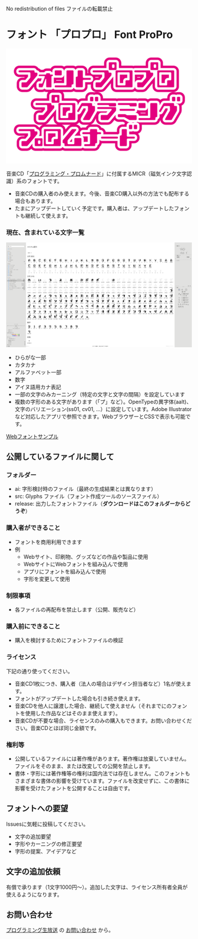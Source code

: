 No redistribution of files
ファイルの転載禁止

# フォント 「プロプロ」 Font ProPro

![](title.png)

音楽CD「[プログラミング・プロムナード](https://pronama.jp/2023/08/16/interview-programimng-promenade/)」に付属するMICR（磁気インク文字認識）系のフォントです。

* 音楽CDの購入者のみ使えます。今後、音楽CD購入以外の方法でも配布する場合もあります。
* たまにアップデートしていく予定です。購入者は、アップデートしたフォントも継続して使えます。


### 現在、含まれている文字一覧
![](fonts.png)

* ひらがな一部
* カタカナ
* アルファベット一部
* 数字
* アイヌ語用カナ表記
* 一部の文字のみカーニング（特定の文字と文字の間隔）を設定しています
* 複数の字形のある文字があります（「プ」など）。OpenTypeの異字体(aalt)、文字のバリエーション(ss01, cv01, ...）に設定しています。Adobe Illustratorなど対応したアプリで参照できます。WebブラウザーとCSSで表示も可能です。

[Webフォントサンプル](https://jz5.github.io/font-propro/)

## 公開しているファイルに関して

### フォルダー
* ai: 字形検討時のファイル（最終の生成結果とは異なります）
* src: Glyphs ファイル（フォント作成ツールのソースファイル）
* release: 出力したフォントファイル（**ダウンロードはこのフォルダーからどうぞ**）

### 購入者ができること
* フォントを商用利用できます
* 例
  * Webサイト、印刷物、グッズなどの作品や製品に使用
  * WebサイトにWebフォントを組み込んで使用
  * アプリにフォントを組み込んで使用
  * 字形を変更して使用

### 制限事項
* 各ファイルの再配布を禁止します（公開、販売など）

### 購入前にできること
* 購入を検討するためにフォントファイルの検証

### ライセンス
下記の通り使ってください。
* 音楽CD1枚につき、購入者（法人の場合はデザイン担当者など）1名が使えます。
* フォントがアップデートした場合も引き続き使えます。
* 音楽CDを他人に譲渡した場合、継続して使えません（それまでにのフォントを使用した作品などはそのまま使えます）。
* 音楽CDが不要な場合、ライセンスのみの購入もできます。お問い合わせください。音楽CDとほぼ同じ金額です。

### 権利等
* 公開しているファイルには著作権があります。著作権は放棄していません。ファイルをそのまま、または改変しての公開を禁止します。
* 書体・字形には著作権等の権利は国内法では存在しません。このフォントもさまざまな書体の影響を受けています。ファイルを改変せずに、この書体に影響を受けたフォントを公開することは自由です。

## フォントへの要望

Issuesに気軽に投稿してください。

* 文字の追加要望
* 字形やカーニングの修正要望
* 字形の提案、アイデアなど

## 文字の追加依頼

有償で承ります（1文字1000円〜）。追加した文字は、ライセンス所有者全員が使えるようになります。

## お問い合わせ

[プログラミング生放送](https://pronama.jp/about/) の [お問い合わせ](https://pronama.jp/contact/) から。





